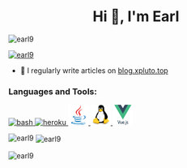 <h1 align="center">Hi 👋, I'm Earl</h1>
<p align="left"> <img src="https://komarev.com/ghpvc/?username=earl9&label=Profile%20views&color=0e75b6&style=flat" alt="earl9" /> </p>

<p align="left"> <a href="https://github.com/ryo-ma/github-profile-trophy"><img src="https://github-profile-trophy.vercel.app/?username=earl9" alt="earl9" /></a> </p>

- 📝 I regularly write articles on [blog.xpluto.top](blog.xpluto.top)


<h3 align="left">Languages and Tools:</h3>
<p align="left"> <a href="https://www.gnu.org/software/bash/" target="_blank"> <img src="https://www.vectorlogo.zone/logos/gnu_bash/gnu_bash-icon.svg" alt="bash" width="40" height="40"/> </a> <a href="https://heroku.com" target="_blank"> <img src="https://www.vectorlogo.zone/logos/heroku/heroku-icon.svg" alt="heroku" width="40" height="40"/> </a> <a href="https://www.java.com" target="_blank"> <img src="https://raw.githubusercontent.com/devicons/devicon/master/icons/java/java-original.svg" alt="java" width="40" height="40"/> </a> <a href="https://www.linux.org/" target="_blank"> <img src="https://raw.githubusercontent.com/devicons/devicon/master/icons/linux/linux-original.svg" alt="linux" width="40" height="40"/> </a> <a href="https://vuejs.org/" target="_blank"> <img src="https://raw.githubusercontent.com/devicons/devicon/master/icons/vuejs/vuejs-original-wordmark.svg" alt="vuejs" width="40" height="40"/> </a> </p>

<p><img align="left" src="https://github-readme-stats.vercel.app/api/top-langs?username=earl9&show_icons=true&locale=en&layout=compact" alt="earl9" /></p>

<p>&nbsp;<img align="center" src="https://github-readme-stats.vercel.app/api?username=earl9&show_icons=true&locale=en" alt="earl9" /></p>

<p><img align="center" src="https://github-readme-streak-stats.herokuapp.com/?user=earl9&" alt="earl9" /></p>
